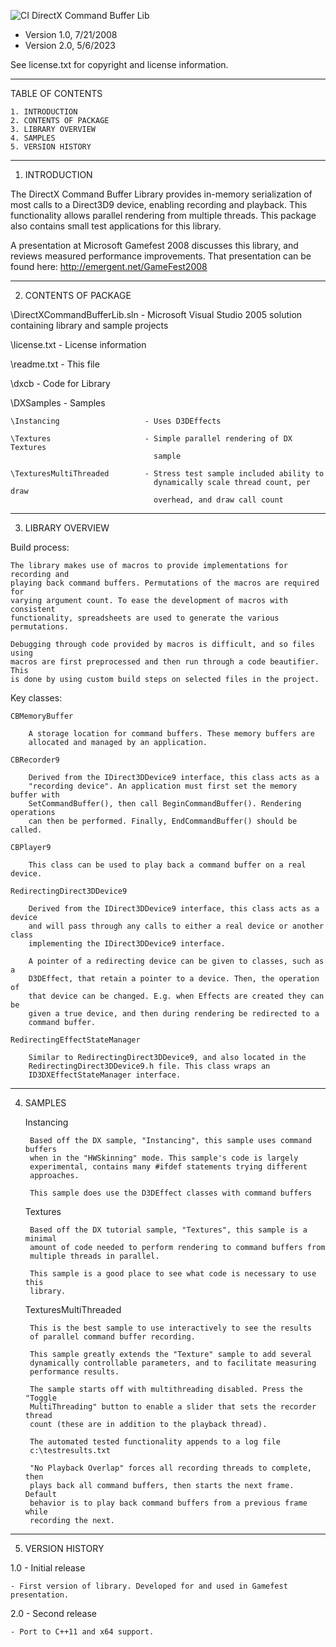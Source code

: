 ![CI](https://github.com/dimhotepus/DirectXCommandBufferLib-v1/actions/workflows/msbuild.yml/badge.svg?branch=main) DirectX Command Buffer Lib
* Version 1.0, 7/21/2008
* Version 2.0, 5/6/2023

See license.txt for copyright and license information.
________________________________________________________________________________
TABLE OF CONTENTS

    1. INTRODUCTION
    2. CONTENTS OF PACKAGE
    3. LIBRARY OVERVIEW
    4. SAMPLES
    5. VERSION HISTORY

________________________________________________________________________________
1. INTRODUCTION

The DirectX Command Buffer Library provides in-memory serialization of most 
calls to a Direct3D9 device, enabling recording and playback. This functionality 
allows parallel rendering from multiple threads. This package also contains 
small test applications for this library.

A presentation at Microsoft Gamefest 2008 discusses this library, and reviews 
measured performance improvements. That presentation can be found here: 
http://emergent.net/GameFest2008 

________________________________________________________________________________
2. CONTENTS OF PACKAGE

\DirectXCommandBufferLib.sln      - Microsoft Visual Studio 2005 solution
                                    containing library and sample projects

\license.txt                      - License information

\readme.txt                       - This file

\dxcb                             - Code for Library

\DXSamples                        - Samples

    \Instancing                   - Uses D3DEffects
    
    \Textures                     - Simple parallel rendering of DX Textures 
                                    sample
                                    
    \TexturesMultiThreaded        - Stress test sample included ability to
                                    dynamically scale thread count, per draw
                                    overhead, and draw call count

________________________________________________________________________________
3. LIBRARY OVERVIEW

Build process:

    The library makes use of macros to provide implementations for recording and 
    playing back command buffers. Permutations of the macros are required for 
    varying argument count. To ease the development of macros with consistent 
    functionality, spreadsheets are used to generate the various permutations.
    
    Debugging through code provided by macros is difficult, and so files using 
    macros are first preprocessed and then run through a code beautifier. This 
    is done by using custom build steps on selected files in the project.

Key classes:

    CBMemoryBuffer
        
        A storage location for command buffers. These memory buffers are 
        allocated and managed by an application.

    CBRecorder9 
    
        Derived from the IDirect3DDevice9 interface, this class acts as a 
        "recording device". An application must first set the memory buffer with 
        SetCommandBuffer(), then call BeginCommandBuffer(). Rendering operations 
        can then be performed. Finally, EndCommandBuffer() should be called.
        
    CBPlayer9
    
        This class can be used to play back a command buffer on a real device.
        
    RedirectingDirect3DDevice9
    
        Derived from the IDirect3DDevice9 interface, this class acts as a device 
        and will pass through any calls to either a real device or another class 
        implementing the IDirect3DDevice9 interface.
        
        A pointer of a redirecting device can be given to classes, such as a 
        D3DEffect, that retain a pointer to a device. Then, the operation of 
        that device can be changed. E.g. when Effects are created they can be 
        given a true device, and then during rendering be redirected to a 
        command buffer.
        
    RedirectingEffectStateManager
    
        Similar to RedirectingDirect3DDevice9, and also located in the 
        RedirectingDirect3DDevice9.h file. This class wraps an 
        ID3DXEffectStateManager interface.
        
________________________________________________________________________________
4. SAMPLES

    Instancing
        
        Based off the DX sample, "Instancing", this sample uses command buffers 
        when in the "HWSkinning" mode. This sample's code is largely 
        experimental, contains many #ifdef statements trying different 
        approaches.
        
        This sample does use the D3DEffect classes with command buffers
        
    Textures
    
        Based off the DX tutorial sample, "Textures", this sample is a minimal 
        amount of code needed to perform rendering to command buffers from 
        multiple threads in parallel. 
        
        This sample is a good place to see what code is necessary to use this 
        library.
        
    TexturesMultiThreaded
        
        This is the best sample to use interactively to see the results
        of parallel command buffer recording.
    
        This sample greatly extends the "Texture" sample to add several 
        dynamically controllable parameters, and to facilitate measuring 
        performance results.

        The sample starts off with multithreading disabled. Press the "Toggle 
        MultiThreading" button to enable a slider that sets the recorder thread 
        count (these are in addition to the playback thread).
        
        The automated tested functionality appends to a log file 
        c:\testresults.txt
        
        "No Playback Overlap" forces all recording threads to complete, then 
        plays back all command buffers, then starts the next frame. Default 
        behavior is to play back command buffers from a previous frame while 
        recording the next.
        
________________________________________________________________________________ 
5. VERSION HISTORY

1.0 - Initial release

    - First version of library. Developed for and used in Gamefest presentation.

2.0 - Second release

    - Port to C++11 and x64 support.
